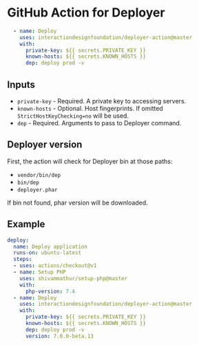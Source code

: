 # GitHub Action for Deployer

```yaml
  - name: Deploy
    uses: interactiondesignfoundation/deployer-action@master
    with:
      private-key: ${{ secrets.PRIVATE_KEY }}
      known-hosts: ${{ secrets.KNOWN_HOSTS }}
      dep: deploy prod -v
```

## Inputs

- `private-key` - Required. A private key to accessing servers.
- `known-hosts` - Optional. Host fingerprints. If omitted `StrictHostKeyChecking=no` will be used.
- `dep` - Required. Arguments to pass to Deployer command.

## Deployer version

First, the action will check for Deployer bin at those paths:
- `vendor/bin/dep`
- `bin/dep`
- `deployer.phar`

If bin not found, phar version will be downloaded. 

## Example

```yaml
deploy:
  name: Deploy application
  runs-on: ubuntu-latest
  steps:
  - uses: actions/checkout@v1
  - name: Setup PHP
    uses: shivammathur/setup-php@master
    with:
      php-version: 7.4
  - name: Deploy
    uses: interactiondesignfoundation/deployer-action@master
    with:
      private-key: ${{ secrets.PRIVATE_KEY }}
      known-hosts: ${{ secrets.KNOWN_HOSTS }}
      dep: deploy prod -v
      version: 7.0.0-beta.13
```
